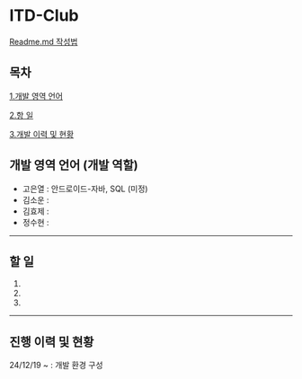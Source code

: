 # ITD-Club
[Readme.md 작성법](https://velog.io/@gmlstjq123/Readme.md-%ED%8C%8C%EC%9D%BC-%EC%9E%91%EC%84%B1%EB%B2%95)

## 목차
[1.개발 영역 언어](#개발-영역-언어-개발-역할)

[2.항 일](#할-일)

[3.개발 이력 및 현황](#진행-이력-및-현황)


## 개발 영역 언어 (개발 역할)
- 고은열 : 안드로이드-자바, SQL (미정)
- 김소운 : 
- 김효제 : 
- 정수현 : 
---

## 할 일
1.
2.
3.
---

## 진행 이력 및 현황
24/12/19 ~ : 
개발 환경 구성